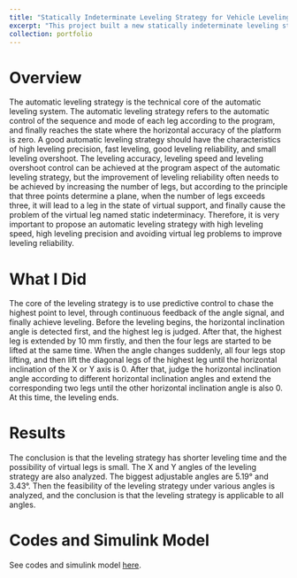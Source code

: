 ```yaml
---
title: "Statically Indeterminate Leveling Strategy for Vehicle Leveling System"
excerpt: "This project built a new statically indeterminate leveling strategy for vehicle leveling system in Matlab Simulink.<br/><img src='/images/level_strategy.jpg' width='500' height='300'>"
collection: portfolio
---
```


# Overview
The automatic leveling strategy is the technical core of the automatic leveling system. The automatic leveling strategy refers to the automatic control of the sequence and mode of each leg according to the program, and finally reaches the state where the horizontal accuracy of the platform is zero. A good automatic leveling strategy should have the characteristics of high leveling precision, fast leveling, good leveling reliability, and small leveling overshoot. The leveling accuracy, leveling speed and leveling overshoot control can be achieved at the program aspect of the automatic leveling strategy, but the improvement of leveling reliability often needs to be achieved by increasing the number of legs, but according to the principle that three points determine a plane, when the number of legs exceeds three, it will lead to a leg in the state of virtual support, and finally cause the problem of the virtual leg named static indeterminacy. Therefore, it is very important to propose an automatic leveling strategy with high leveling speed, high leveling precision and avoiding virtual leg problems to improve leveling reliability.

# What I Did
The core of the leveling strategy is to use predictive control to chase the highest point to level, through continuous feedback of the angle signal, and finally achieve leveling. Before the leveling begins, the horizontal inclination angle is detected first, and the highest leg is judged. After that, the highest leg is extended by 10 mm firstly, and then the four legs are started to be lifted at the same time. When the angle changes suddenly, all four legs stop lifting, and then lift the diagonal legs of the highest leg until the horizontal inclination of the X or Y axis is 0. After that, judge the horizontal inclination angle according to different horizontal inclination angles and extend the corresponding two legs until the other horizontal inclination angle is also 0. At this time, the leveling ends.

# Results
The conclusion is that the leveling strategy has shorter leveling time and the possibility of virtual legs is small. The X and Y angles of the leveling strategy are also analyzed. The biggest adjustable angles are 5.19° and 3.43°. Then the feasibility of the leveling strategy under various angles is analyzed, and the conclusion is that the leveling strategy is applicable to all angles.

# Codes and Simulink Model
See codes and simulink model [here](https://github.com/ZhishengLin2020/statically-indeterminate-leveling-strategy-for-vehicle-leveling-system).
